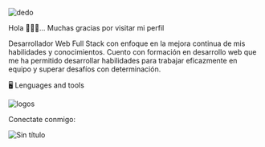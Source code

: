
![dedo](https://github.com/ClementeDelduca/ClementeDelduca/assets/121412249/1951ec3f-5d72-4f08-8d4e-78f7cf0ccfca)

Hola 👋👋👋... Muchas gracias por visitar mi perfil

Desarrollador Web Full Stack con enfoque en la mejora continua de mis habilidades y conocimientos. Cuento con formación en desarrollo web que me ha permitido desarrollar habilidades para trabajar eficazmente en equipo y superar desafíos con determinación.

🖥️ Lenguages and tools

![logos](https://github.com/ClementeDelduca/ClementeDelduca/assets/121412249/5955a08c-e95b-4ec4-95c1-b83fe6664269)

Conectate conmigo:

![Sin título](https://github.com/ClementeDelduca/ClementeDelduca/assets/121412249/55c8ec33-c5b4-4bc0-8b01-57723994643a)
